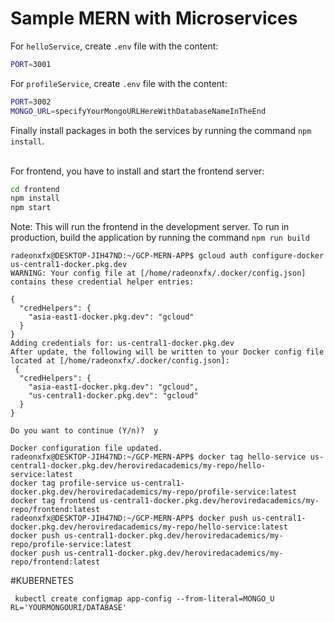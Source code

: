# Sample MERN with Microservices



For `helloService`, create `.env` file with the content:
```bash
PORT=3001
```

For `profileService`, create `.env` file with the content:
```bash
PORT=3002
MONGO_URL=specifyYourMongoURLHereWithDatabaseNameInTheEnd
```

Finally install packages in both the services by running the command `npm install`.

<br/>
For frontend, you have to install and start the frontend server:

```bash
cd frontend
npm install
npm start
```

Note: This will run the frontend in the development server. To run in production, build the application by running the command `npm run build`




```
radeonxfx@DESKTOP-JIH47ND:~/GCP-MERN-APP$ gcloud auth configure-docker us-central1-docker.pkg.dev
WARNING: Your config file at [/home/radeonxfx/.docker/config.json] contains these credential helper entries:

{
  "credHelpers": {
    "asia-east1-docker.pkg.dev": "gcloud"
  }
}
Adding credentials for: us-central1-docker.pkg.dev
After update, the following will be written to your Docker config file located at [/home/radeonxfx/.docker/config.json]:
 {
  "credHelpers": {
    "asia-east1-docker.pkg.dev": "gcloud",
    "us-central1-docker.pkg.dev": "gcloud"
  }
}

Do you want to continue (Y/n)?  y

Docker configuration file updated.
radeonxfx@DESKTOP-JIH47ND:~/GCP-MERN-APP$ docker tag hello-service us-central1-docker.pkg.dev/heroviredacademics/my-repo/hello-service:latest
docker tag profile-service us-central1-docker.pkg.dev/heroviredacademics/my-repo/profile-service:latest
docker tag frontend us-central1-docker.pkg.dev/heroviredacademics/my-repo/frontend:latest
radeonxfx@DESKTOP-JIH47ND:~/GCP-MERN-APP$ docker push us-central1-docker.pkg.dev/heroviredacademics/my-repo/hello-service:latest
docker push us-central1-docker.pkg.dev/heroviredacademics/my-repo/profile-service:latest
docker push us-central1-docker.pkg.dev/heroviredacademics/my-repo/frontend:latest
```

#KUBERNETES
```
 kubectl create configmap app-config --from-literal=MONGO_U
RL='YOURMONGOURI/DATABASE'
```
